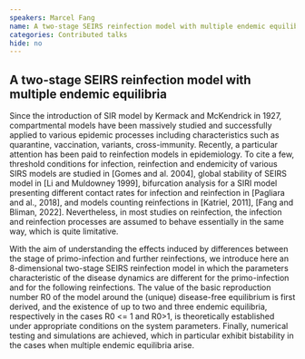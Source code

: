 ```yaml
---
speakers: Marcel Fang
name: A two-stage SEIRS reinfection model with multiple endemic equilibria
categories: Contributed talks
hide: no
---
```


## A two-stage SEIRS reinfection model with multiple endemic equilibria

Since the introduction of SIR model by Kermack and McKendrick in 1927, compartmental models have been massively studied and successfully applied to various epidemic processes including characteristics such as quarantine, vaccination, variants, cross-immunity. Recently, a particular attention has been paid to reinfection models in epidemiology. To cite a few, threshold conditions for infection, reinfection and endemicity of various SIRS models are studied in [Gomes and al. 2004], global stability of SEIRS model in [Li and Muldowney 1999], bifurcation analysis for a SIRI model presenting different contact rates for infection and reinfection in [Pagliara and al., 2018], and models counting reinfections in [Katriel, 2011], [Fang and Bliman, 2022]. Nevertheless, in most studies on reinfection, the infection and reinfection processes are assumed to behave essentially in the same way, which is quite limitative.
 
 With the aim of understanding the effects induced by differences between the stage of primo-infection and further reinfections,
 we introduce here an 8-dimensional two-stage SEIRS reinfection model in which the parameters characteristic of the disease dynamics are different for the primo-infection and for the following reinfections.
 The value of the basic reproduction number R0 of the model around the (unique) disease-free equilibrium
 is first derived, and the existence of up to two and three endemic equilibria, respectively in the cases R0 &lt;= 1 and R0&gt;1, is theoretically established under appropriate conditions on the system parameters.
 Finally, numerical testing and simulations are achieved, which in particular exhibit bistability in the cases when multiple endemic equilibria arise.


